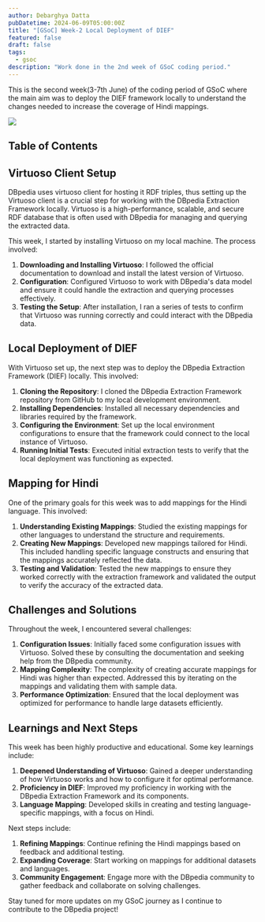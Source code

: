 ```yaml
---
author: Debarghya Datta
pubDatetime: 2024-06-09T05:00:00Z
title: "[GSoC] Week-2 Local Deployment of DIEF"
featured: false
draft: false
tags:
  - gsoc
description: "Work done in the 2nd week of GSoC coding period."
---
```


This is the second week(3-7th June) of the coding period of GSoC where the main
aim was to deploy the DIEF framework locally to understand the changes needed
to increase the coverage of Hindi mappings.

![](@assets/images/week_2/eng_dbpedia1.png)

## Table of Contents

## Virtuoso Client Setup

DBpedia uses virtuoso client for hosting it RDF triples, thus setting up the
Virtuoso client is a crucial step for working with the DBpedia Extraction
Framework locally. Virtuoso is a high-performance, scalable, and secure RDF
database that is often used with DBpedia for managing and querying the
extracted data.

This week, I started by installing Virtuoso on my local machine. The process
involved:

1. **Downloading and Installing Virtuoso**: I followed the official
   documentation to download and install the latest version of Virtuoso.
2. **Configuration**: Configured Virtuoso to work with DBpedia's data model and
   ensure it could handle the extraction and querying processes effectively.
3. **Testing the Setup**: After installation, I ran a series of tests to
   confirm that Virtuoso was running correctly and could interact with the
   DBpedia data.

## Local Deployment of DIEF

With Virtuoso set up, the next step was to deploy the DBpedia Extraction
Framework (DIEF) locally. This involved:

1. **Cloning the Repository**: I cloned the DBpedia Extraction Framework
   repository from GitHub to my local development environment.
2. **Installing Dependencies**: Installed all necessary dependencies and
   libraries required by the framework.
3. **Configuring the Environment**: Set up the local environment configurations
   to ensure that the framework could connect to the local instance of
   Virtuoso.
4. **Running Initial Tests**: Executed initial extraction tests to verify that
   the local deployment was functioning as expected.

## Mapping for Hindi

One of the primary goals for this week was to add mappings for the Hindi
language. This involved:

1. **Understanding Existing Mappings**: Studied the existing mappings for other
   languages to understand the structure and requirements.
2. **Creating New Mappings**: Developed new mappings tailored for Hindi. This
   included handling specific language constructs and ensuring that the
   mappings accurately reflected the data.
3. **Testing and Validation**: Tested the new mappings to ensure they worked
   correctly with the extraction framework and validated the output to verify
   the accuracy of the extracted data.

## Challenges and Solutions

Throughout the week, I encountered several challenges:

1. **Configuration Issues**: Initially faced some configuration issues with
   Virtuoso. Solved these by consulting the documentation and seeking help from
   the DBpedia community.
2. **Mapping Complexity**: The complexity of creating accurate mappings for
   Hindi was higher than expected. Addressed this by iterating on the mappings
   and validating them with sample data.
3. **Performance Optimization**: Ensured that the local deployment was
   optimized for performance to handle large datasets efficiently.

## Learnings and Next Steps

This week has been highly productive and educational. Some key learnings
include:

1. **Deepened Understanding of Virtuoso**: Gained a deeper understanding of how
   Virtuoso works and how to configure it for optimal performance.
2. **Proficiency in DIEF**: Improved my proficiency in working with the DBpedia
   Extraction Framework and its components.
3. **Language Mapping**: Developed skills in creating and testing
   language-specific mappings, with a focus on Hindi.

Next steps include:

1. **Refining Mappings**: Continue refining the Hindi mappings based on
   feedback and additional testing.
2. **Expanding Coverage**: Start working on mappings for additional datasets
   and languages.
3. **Community Engagement**: Engage more with the DBpedia community to gather
   feedback and collaborate on solving challenges.

Stay tuned for more updates on my GSoC journey as I continue to contribute to
the DBpedia project!
